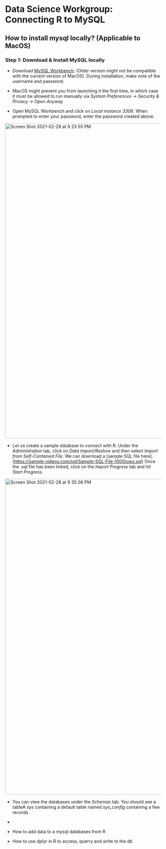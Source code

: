 # Data Science Workgroup: Connecting R to MySQL

## How to install mysql locally? (Applicable to MacOS)

### Step 1: Download & Install MySQL locally

- Download [MySQL Workbench](https://dev.mysql.com/downloads/workbench/). (Older version might not be compatible with the current version of MacOS). During installation, make note of the username and password. 

- MacOS might prevent you from launching it the first time, in which case it must be allowed to run manually via *System Preferences -> Security & Privacy -> Open Anyway* 

- Open MySQL Workbench and click on *Local instance 3306*. When prompted to enter your password, enter the password created above. 

<img width="1016" alt="Screen Shot 2021-02-28 at 9 23 55 PM" src="https://user-images.githubusercontent.com/55261637/109458627-0366c980-7a12-11eb-845c-19b18a3a49ee.png">

- Let us create a sample database to connect with R. Under the *Administration* tab, click on *Data Import/Restore* and then select *Import from Self-Contained File*. We can download a [sample SQL file here].(https://sample-videos.com/sql/Sample-SQL-File-1000rows.sql) Once the *.sql* file has been linked, click on the *Import Progress* tab and hit *Start Progress*. 
 
<img width="1018" alt="Screen Shot 2021-02-28 at 9 35 06 PM" src="https://user-images.githubusercontent.com/55261637/109457377-9d794280-7a0f-11eb-8a3e-dca61cfb37ca.png">

- You can view the databases under the *Schemas* tab. You should see a tableA  *sys* containing a default table 
named *sys_config* containing a few records. 

- 

- How to add data to a mysql databases from R
- How to use dplyr in R to access, querry and write to the db



